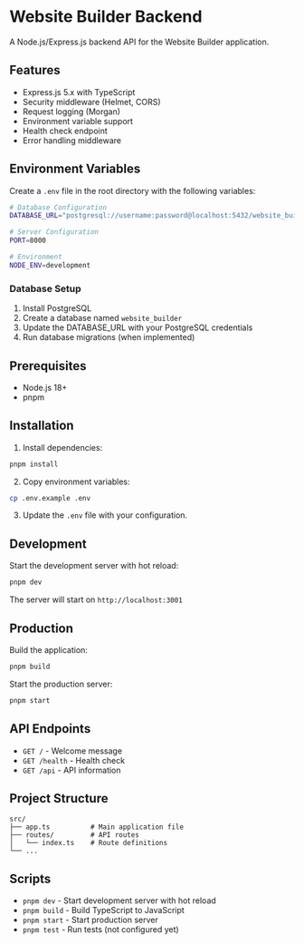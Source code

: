 # Website Builder Backend

A Node.js/Express.js backend API for the Website Builder application.

## Features

- Express.js 5.x with TypeScript
- Security middleware (Helmet, CORS)
- Request logging (Morgan)
- Environment variable support
- Health check endpoint
- Error handling middleware

## Environment Variables

Create a `.env` file in the root directory with the following variables:

```bash
# Database Configuration
DATABASE_URL="postgresql://username:password@localhost:5432/website_builder"

# Server Configuration
PORT=8000

# Environment
NODE_ENV=development
```

### Database Setup

1. Install PostgreSQL
2. Create a database named `website_builder`
3. Update the DATABASE_URL with your PostgreSQL credentials
4. Run database migrations (when implemented)

## Prerequisites

- Node.js 18+
- pnpm

## Installation

1. Install dependencies:

```bash
pnpm install
```

2. Copy environment variables:

```bash
cp .env.example .env
```

3. Update the `.env` file with your configuration.

## Development

Start the development server with hot reload:

```bash
pnpm dev
```

The server will start on `http://localhost:3001`

## Production

Build the application:

```bash
pnpm build
```

Start the production server:

```bash
pnpm start
```

## API Endpoints

- `GET /` - Welcome message
- `GET /health` - Health check
- `GET /api` - API information

## Project Structure

```
src/
├── app.ts          # Main application file
├── routes/         # API routes
│   └── index.ts    # Route definitions
└── ...
```

## Scripts

- `pnpm dev` - Start development server with hot reload
- `pnpm build` - Build TypeScript to JavaScript
- `pnpm start` - Start production server
- `pnpm test` - Run tests (not configured yet)
